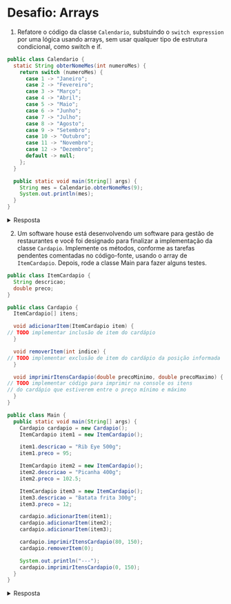 # Desafio: Arrays

1. Refatore o código da classe `Calendario`, substuindo o `switch expression` por uma lógica usando arrays, sem usar
   qualquer tipo de estrutura condicional, como switch e if.

```java
public class Calendario {
  static String obterNomeMes(int numeroMes) {
    return switch (numeroMes) {
      case 1 -> "Janeiro";
      case 2 -> "Fevereiro";
      case 3 -> "Março";
      case 4 -> "Abril";
      case 5 -> "Maio";
      case 6 -> "Junho";
      case 7 -> "Julho";
      case 8 -> "Agosto";
      case 9 -> "Setembro";
      case 10 -> "Outubro";
      case 11 -> "Novembro";
      case 12 -> "Dezembro";
      default -> null;
    };
  }

  public static void main(String[] args) {
    String mes = Calendario.obterNomeMes(9);
    System.out.println(mes);
  }
}
```

<details>
   <summary>Resposta</summary>

```java
public class Calendario {
  static String obterNomeMes(int numeroMes) {
    String[] meses = {"Janeiro", "Fevereiro", "Março", "Abril", "Maio", "Junho", "Julho", "Agosto", "Setembro", "Outubro", "Novembro", "Dezembro"};

    if (numeroMes < 0 || numeroMes > 12) {
      return "Informe um valor correto";
    } else {
      return meses[numeroMes];
    }
  }
}
```
</details>

2. Um software house está desenvolvendo um software para gestão de restaurantes e você foi designado para finalizar a
   implementação da classe `Cardapio`. Implemente os métodos, conforme as tarefas pendentes comentadas no código-fonte,
   usando o array de `ItemCardapio`. Depois, rode a classe Main para fazer alguns testes.

```java
public class ItemCardapio {
  String descricao;
  double preco;
}

public class Cardapio {
  ItemCardapio[] itens;

  void adicionarItem(ItemCardapio item) {
// TODO implementar inclusão de item do cardápio
  }

  void removerItem(int indice) {
// TODO implementar exclusão de item do cardápio da posição informada
  }

  void imprimirItensCardapio(double precoMinimo, double precoMaximo) {
// TODO implementar código para imprimir na console os itens
// do cardápio que estiverem entre o preço mínimo e máximo
  }
}
```

```java
public class Main {
  public static void main(String[] args) {
    Cardapio cardapio = new Cardapio();
    ItemCardapio item1 = new ItemCardapio();

    item1.descricao = "Rib Eye 500g";
    item1.preco = 95;

    ItemCardapio item2 = new ItemCardapio();
    item2.descricao = "Picanha 400g";
    item2.preco = 102.5;

    ItemCardapio item3 = new ItemCardapio();
    item3.descricao = "Batata frita 300g";
    item3.preco = 12;

    cardapio.adicionarItem(item1);
    cardapio.adicionarItem(item2);
    cardapio.adicionarItem(item3);

    cardapio.imprimirItensCardapio(80, 150);
    cardapio.removerItem(0);

    System.out.println("---");
    cardapio.imprimirItensCardapio(0, 150);
  }
}
```

<details>
   <summary>Resposta</summary>

```java
import java.util.Arrays;

public class Cardapio {
   ItemCardapio[] itens = new ItemCardapio[0];

   void adicionarItem(ItemCardapio item) {
      ItemCardapio[] itensCopia = Arrays.copyOf(this.itens, this.itens.length + 1);
      itensCopia[itensCopia.length - 1] = item;
      this.itens = itensCopia;
   }

   void removerItem(int indice) {
      ItemCardapio[] novosItens = new ItemCardapio[this.itens.length - 1];
      System.arraycopy(this.itens, 0, novosItens, indice, novosItens.length - 1);
      System.arraycopy(this.itens, indice + 1, novosItens, indice, novosItens.length - indice);
      this.itens = novosItens;
   }

   void imprimirItensCardapio(double precoMinimo, double precoMaximo) {
      for (ItemCardapio item : itens) {
         if (item.preco >= precoMinimo && item.preco <= precoMaximo) {
            System.out.printf("Produto: %s / Preço: R$ %.2f%n", item.descricao, item.preco);
         }
      }
   }
}
```
</details>
